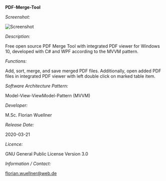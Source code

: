 **PDF-Merge-Tool**

*Screenshot:*

![Screenshot](https://user-images.githubusercontent.com/47498779/84275592-8917b180-ab31-11ea-812d-a7f7dad49b0d.png)

*Description:* 

Free open source PDF Merge Tool with integrated PDF viewer for Windows 10, developed with C# and WPF according to the MVVM pattern.

*Functions:* 

Add, sort, merge, and save merged PDF files. Additionally, open added PDF files in integrated PDF viewer with left double click on marked table item.

*Software Architecture Pattern:*

Model-View-ViewModel-Pattern (MVVM)

*Developer:* 

M.Sc. Florian Wuellner

*Release Date:* 

2020-03-21

*Licence:*

GNU General Public License Version 3.0

*Information / Contact:* 

florian.wuellner@web.de
